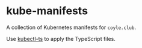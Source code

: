 # kube-manifests

A collection of Kubernetes manifests for `coyle.club`.

Use [kubectl-ts](https://github.com/coyle-club/kubectl-ts) to apply the TypeScript files.
